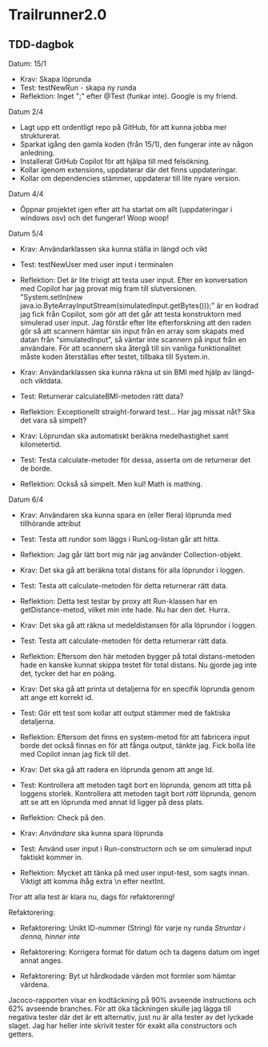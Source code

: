 # Trailrunner2.0
## TDD-dagbok
Datum: 15/1
* Krav: Skapa löprunda
* Test: testNewRun - skapa ny runda
* Reflektion: Inget ";" efter @Test (funkar inte). Google is my friend. 

Datum 2/4
* Lagt upp ett ordentligt repo på GitHub, för att kunna jobba mer strukturerat. 
* Sparkat igång den gamla koden (från 15/1), den fungerar inte av någon anledning. 
* Installerat GitHub Copilot för att hjälpa till med felsökning.
* Kollar igenom extensions, uppdaterar där det finns uppdateringar.
* Kollar om dependencies stämmer, uppdaterar till lite nyare version.

Datum 4/4
* Öppnar projektet igen efter att ha startat om allt (uppdateringar i windows osv) och det fungerar! Woop woop!

Datum 5/4
* Krav: Användarklassen ska kunna ställa in längd och vikt
* Test: testNewUser med user input i terminalen
* Reflektion: Det är lite trixigt att testa user input. Efter en konversation med Copilot har jag provat mig fram till slutversionen. "System.setIn(new java.io.ByteArrayInputStream(simulatedInput.getBytes()));" är en kodrad jag fick från Copilot, som gör att det går att testa konstruktorn med simulerad user input. Jag förstår efter lite efterforskning att den raden gör så att scannern hämtar sin input från en array som skapats med datan från "simulatedInput", så väntar inte scannern på input från en användare. För att scannern ska återgå till sin vanliga funktionalitet måste koden återställas efter testet, tillbaka till System.in. 

* Krav: Användarklassen ska kunna räkna ut sin BMI med hjälp av längd- och viktdata.
* Test: Returnerar calculateBMI-metoden rätt data? 
* Reflektion: Exceptionellt straight-forward test... Har jag missat nåt? Ska det vara så simpelt?

* Krav: Löprundan ska automatiskt beräkna medelhastighet samt kilometertid. 
* Test: Testa calculate-metoder för dessa, asserta om de returnerar det de borde.
* Reflektion: Också så simpelt. Men kul! Math is mathing. 

Datum 6/4
* Krav: Användaren ska kunna spara en (eller flera) löprunda med tillhörande attribut
* Test: Testa att rundor som läggs i RunLog-listan går att hitta. 
* Reflektion: Jag går lätt bort mig när jag använder Collection-objekt. 

* Krav: Det ska gå att beräkna total distans för alla löprundor i loggen.
* Test: Testa att calculate-metoden för detta returnerar rätt data. 
* Reflektion: Detta test testar by proxy att Run-klassen har en getDistance-metod, vilket min inte hade. Nu har den det. Hurra. 

* Krav: Det ska gå att räkna ut medeldistansen för alla löprundor i loggen.
* Test: Testa att calculate-metoden för detta returnerar rätt data. 
* Reflektion: Eftersom den här metoden bygger på total distans-metoden hade en kanske kunnat skippa testet för total distans. Nu gjorde jag inte det, tycker det har en poäng. 

* Krav: Det ska gå att printa ut detaljerna för en specifik löprunda genom att ange ett korrekt id.
* Test: Gör ett test som kollar att output stämmer med de faktiska detaljerna.
* Reflektion: Eftersom det finns en system-metod för att fabricera input borde det också finnas en för att fånga output, tänkte jag. Fick bolla lite med Copilot innan jag fick till det. 

* Krav: Det ska gå att radera en löprunda genom att ange Id.
* Test: Kontrollera att metoden tagit bort en löprunda, genom att titta på loggens storlek.
        Kontrollera att metoden tagit bort _rätt_ löprunda, genom att se att en löprunda med annat Id ligger på dess plats. 
* Reflektion: Check på den.

* Krav: _Användare_ ska kunna spara löprunda
* Test: Använd user input i Run-constructorn och se om simulerad input faktiskt kommer in. 
* Reflektion: Mycket att tänka på med user input-test, som sagts innan. Viktigt att komma ihåg extra \n efter nextInt. 

_Tror_ att alla test är klara nu, dags för refaktorering! 


Refaktorering: 

* Refaktorering: Unikt ID-nummer (String) för varje ny runda _Struntar i denna, hinner inte_

* Refaktorering: Korrigera format för datum och ta dagens datum om inget annat anges. 

* Refaktorering: Byt ut hårdkodade värden mot formler som hämtar värdena. 


Jacoco-rapporten visar en kodtäckning på 90% avseende instructions och 62% avseende branches. För att öka täckningen skulle jag lägga till negativa tester där det är ett alternativ, just nu är alla tester av det lyckade slaget. Jag har heller inte skrivit tester för exakt alla constructors och getters. 

